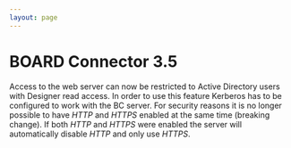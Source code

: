```yaml
---
layout: page
---
```


# BOARD Connector 3.5

Access to the web server can now be restricted to Active Directory users with Designer read access.
In order to use this feature Kerberos has to be configured to work with the BC server.
For security reasons it is no longer possible to have *HTTP* and *HTTPS* enabled at the same time (breaking change). If both *HTTP* and *HTTPS* were enabled the server will automatically disable *HTTP* and only use *HTTPS*.